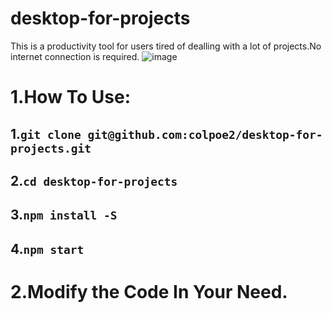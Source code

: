 # desktop-for-projects
This is a productivity tool for users tired of dealling with a lot of projects.No internet connection is required.
![image](https://github.com/colpoe2/desktop-for-projects/assets/57658710/6fd26cdd-27ac-4251-8575-055dd0891386)
# 1.How To Use:
## 1.`git clone git@github.com:colpoe2/desktop-for-projects.git`
## 2.`cd desktop-for-projects`
## 3.`npm install -S`
## 4.`npm start`

# 2.Modify the Code In Your Need.
